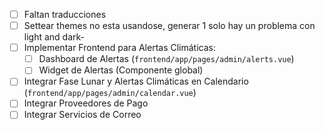 - [ ] Faltan traducciones
- [ ] Settear themes no esta usandose, generar 1 solo hay un problema con light and dark-
- [ ] Implementar Frontend para Alertas Climáticas:
    - [ ] Dashboard de Alertas (`frontend/app/pages/admin/alerts.vue`)
    - [ ] Widget de Alertas (Componente global)
- [ ] Integrar Fase Lunar y Alertas Climáticas en Calendario (`frontend/app/pages/admin/calendar.vue`)
- [ ] Integrar Proveedores de Pago
- [ ] Integrar Servicios de Correo